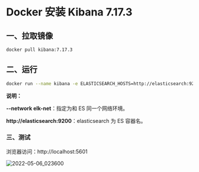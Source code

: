# Docker 安装 Kibana 7.17.3

## 一、拉取镜像

```bash
docker pull kibana:7.17.3
```

## 二、运行

```sh
docker run --name kibana -e ELASTICSEARCH_HOSTS=http://elasticsearch:9200 -p 5601:5601 --network elk-net -d kibana:7.17.
```

**说明：**

**--network elk-net**：指定为和 ES 同一个网络环境。

**http://elasticsearch:9200**：elasticsearch 为 ES 容器名。

### 三、测试

浏览器访问：http://localhost:5601

![2022-05-06_023600](https://img.qinweizhao.com/2022/05/2022-05-06_023600.png)
